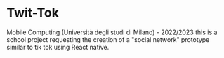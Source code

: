 # Twit-Tok
Mobile Computing (Università degli studi di Milano) - 2022/2023
this is a school project requesting the creation of a "social network" prototype similar to tik tok using React native.
